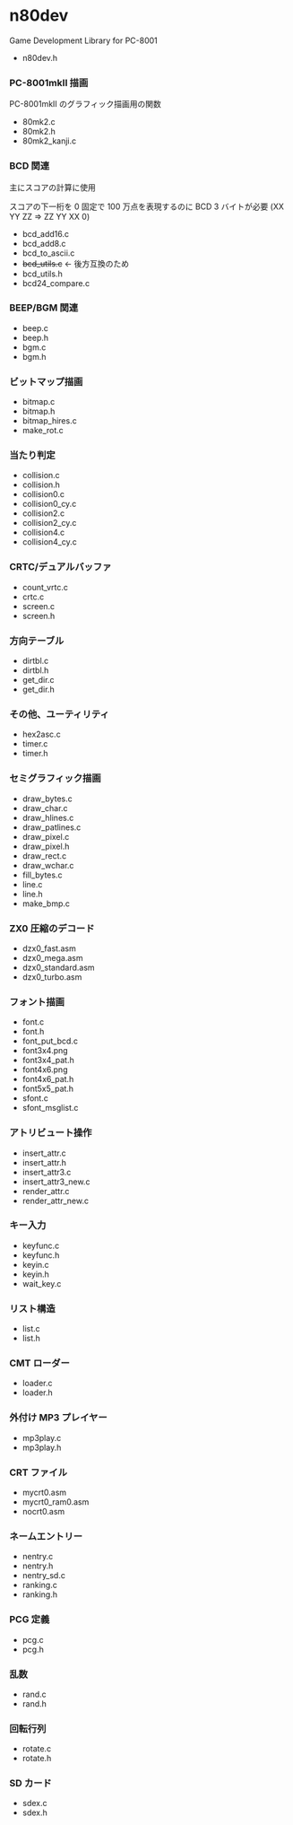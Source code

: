 # n80dev
 Game Development Library for PC-8001

+ n80dev.h

### PC-8001mkII 描画

PC-8001mkII のグラフィック描画用の関数

+ 80mk2.c
+ 80mk2.h
+ 80mk2_kanji.c

### BCD 関連

主にスコアの計算に使用

スコアの下一桁を 0 固定で 100 万点を表現するのに BCD 3 バイトが必要
(XX YY ZZ ⇒ ZZ YY XX 0)

+ bcd_add16.c
+ bcd_add8.c
+ bcd_to_ascii.c
+ ~~bcd_utils.c~~ ← 後方互換のため
+ bcd_utils.h
+ bcd24_compare.c

### BEEP/BGM 関連

+ beep.c
+ beep.h
+ bgm.c
+ bgm.h

### ビットマップ描画

+ bitmap.c
+ bitmap.h
+ bitmap_hires.c
+ make_rot.c

### 当たり判定

+ collision.c
+ collision.h
+ collision0.c
+ collision0_cy.c
+ collision2.c
+ collision2_cy.c
+ collision4.c
+ collision4_cy.c

### CRTC/デュアルバッファ

+ count_vrtc.c
+ crtc.c
+ screen.c
+ screen.h

### 方向テーブル

+ dirtbl.c
+ dirtbl.h
+ get_dir.c
+ get_dir.h

### その他、ユーティリティ

+ hex2asc.c
+ timer.c
+ timer.h

### セミグラフィック描画

+ draw_bytes.c
+ draw_char.c
+ draw_hlines.c
+ draw_patlines.c
+ draw_pixel.c
+ draw_pixel.h
+ draw_rect.c
+ draw_wchar.c
+ fill_bytes.c
+ line.c
+ line.h
+ make_bmp.c

### ZX0 圧縮のデコード

+ dzx0_fast.asm
+ dzx0_mega.asm
+ dzx0_standard.asm
+ dzx0_turbo.asm

### フォント描画

+ font.c
+ font.h
+ font_put_bcd.c
+ font3x4.png
+ font3x4_pat.h
+ font4x6.png
+ font4x6_pat.h
+ font5x5_pat.h
+ sfont.c
+ sfont_msglist.c

### アトリビュート操作

+ insert_attr.c
+ insert_attr.h
+ insert_attr3.c
+ insert_attr3_new.c
+ render_attr.c
+ render_attr_new.c

### キー入力

+ keyfunc.c
+ keyfunc.h
+ keyin.c
+ keyin.h
+ wait_key.c

### リスト構造

+ list.c
+ list.h

### CMT ローダー

+ loader.c
+ loader.h

### 外付け MP3 プレイヤー

+ mp3play.c
+ mp3play.h

### CRT ファイル

+ mycrt0.asm
+ mycrt0_ram0.asm
+ nocrt0.asm

### ネームエントリー

+ nentry.c
+ nentry.h
+ nentry_sd.c
+ ranking.c
+ ranking.h

### PCG 定義

+ pcg.c
+ pcg.h

### 乱数

+ rand.c
+ rand.h

### 回転行列

+ rotate.c
+ rotate.h

### SD カード

+ sdex.c
+ sdex.h
